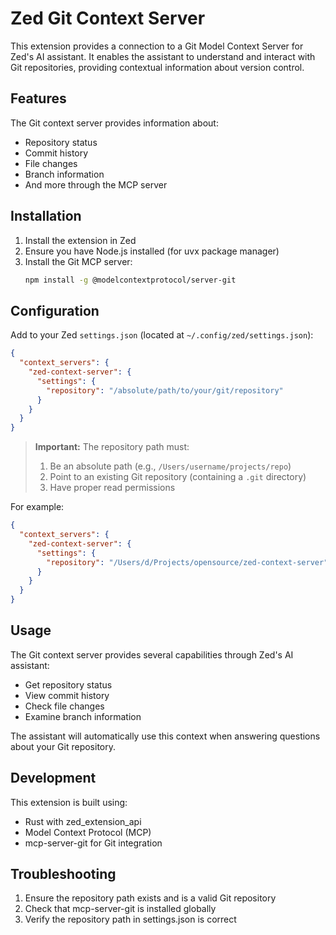 # Zed Git Context Server

This extension provides a connection to a Git Model Context Server for Zed's AI assistant. It enables the assistant to understand and interact with Git repositories, providing contextual information about version control.

## Features

The Git context server provides information about:
- Repository status
- Commit history
- File changes
- Branch information
- And more through the MCP server

## Installation

1. Install the extension in Zed
2. Ensure you have Node.js installed (for uvx package manager)
3. Install the Git MCP server:
   ```bash
   npm install -g @modelcontextprotocol/server-git
   ```

## Configuration

Add to your Zed `settings.json` (located at `~/.config/zed/settings.json`):

```json
{
  "context_servers": {
    "zed-context-server": {
      "settings": {
        "repository": "/absolute/path/to/your/git/repository"
      }
    }
  }
}
```

> **Important:** The repository path must:
> 1. Be an absolute path (e.g., `/Users/username/projects/repo`)
> 2. Point to an existing Git repository (containing a `.git` directory)
> 3. Have proper read permissions

For example:
```json
{
  "context_servers": {
    "zed-context-server": {
      "settings": {
        "repository": "/Users/d/Projects/opensource/zed-context-server"
      }
    }
  }
}
```

## Usage

The Git context server provides several capabilities through Zed's AI assistant:

- Get repository status
- View commit history
- Check file changes
- Examine branch information

The assistant will automatically use this context when answering questions about your Git repository.

## Development

This extension is built using:
- Rust with zed_extension_api
- Model Context Protocol (MCP)
- mcp-server-git for Git integration

## Troubleshooting

1. Ensure the repository path exists and is a valid Git repository
2. Check that mcp-server-git is installed globally
3. Verify the repository path in settings.json is correct
